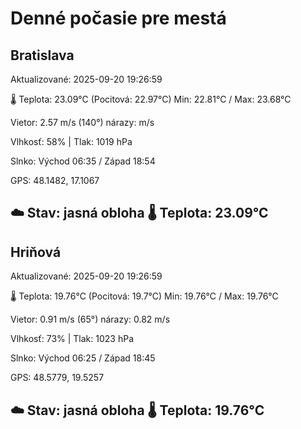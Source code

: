 ﻿# Denné počasie pre mestá

## Bratislava
Aktualizované: 2025-09-20 19:26:59

🌡️ Teplota: 23.09°C 
(Pocitová: 22.97°C)
Min: 22.81°C / Max: 23.68°C

Vietor: 2.57 m/s    (140°) 
nárazy:  m/s

Vlhkosť: 58% | Tlak: 1019 hPa

Slnko: Východ 06:35 / Západ 18:54

GPS: 48.1482, 17.1067

☁️ Stav: jasná obloha        🌡️ Teplota: 23.09°C
---

## Hriňová
Aktualizované: 2025-09-20 19:26:59

🌡️ Teplota: 19.76°C 
(Pocitová: 19.7°C)
Min: 19.76°C / Max: 19.76°C

Vietor: 0.91 m/s (65°)
nárazy: 0.82 m/s

Vlhkosť: 73% | Tlak: 1023 hPa

Slnko: Východ 06:25 / Západ 18:45

GPS: 48.5779, 19.5257

☁️ Stav: jasná obloha        🌡️ Teplota: 19.76°C
---
